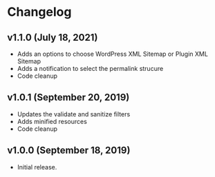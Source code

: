 # Changelog

## v1.1.0 (July 18, 2021)

* Adds an options to choose WordPress XML Sitemap or Plugin XML Sitemap
* Adds a notification to select the permalink strucure
* Code cleanup

## v1.0.1 (September 20, 2019)

* Updates the validate and sanitize filters
* Adds minified resources
* Code cleanup

## v1.0.0 (September 18, 2019)

* Initial release.

